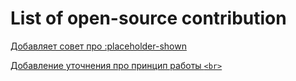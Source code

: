 # List of open-source contribution
[Добавляет совет про :placeholder-shown](https://github.com/doka-guide/content/pull/2787)

[Добавление уточнения про принцип работы `<br>`](https://github.com/doka-guide/content/pull/2512)
